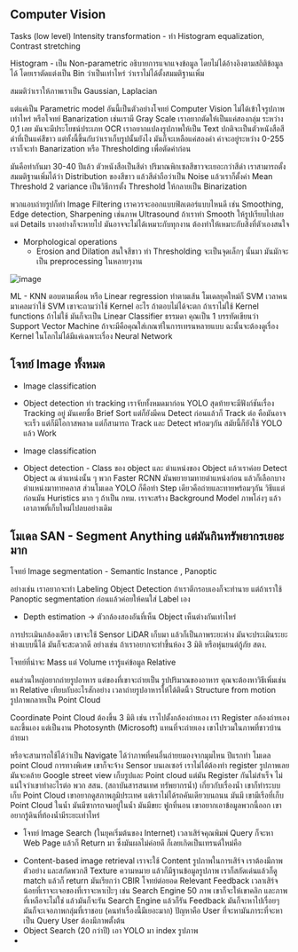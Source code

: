 ## Computer Vision

Tasks (low level) Intensity transformation - ทำ Histogram equalization, Contrast stretching

Histogram - เป็น Non-parametric อธิบายการแจกแจงข้อมูล โดยไม่ได้อ้างอิงตามสถิติข้อมูลได้ โดยเราตัดแต่งเป็น Bin ว่าเป็นเท่าไหร่
ว่าเราไม่ได้ตั้งสมมติฐานเพิ่ม 

สมมติว่าเราให้ภาพเราเป็น Gaussian, Laplacian

แต่แค่เป็น Parametric model อันนี้เป็นตัวอย่างโจทย์ Computer Vision ไม่ได้เข้าใจรูปภาพเท่าไหร่ หรือโจทย์ Banarization เช่นเรามี Gray Scale
เราอยากตัดให้เป็นแค่สองกลุ่ม ระหว่าง 0,1 เลย มันจะมีประโยชน์ประเภท OCR เราอยากแปลงรูปภาพให้เป็น Text ปกติจะเป็นตัวหนังสือสีดำที่เป็นแค่สีขาว
แต่ทั้งนี้ขึ้นกับว่าเราเก็บรูปนั้นยังไง มันก็จะเหลือแค่สองค่า ค่าจะอยู่ระหว่าง 0-255 เราก็จะทำ Banarization หรือ Thresholding เพื่อตัดค่าก่อน

มันคือทำกันมา 30-40 ปีแล้ว ตัวหนังสือเป็นสีดำ ปริมาณพิกเซลสีขาวจะเยอะกว่าสีดำ เราสามารถตั้งสมมติฐานเพิ่มได้ว่า Distribution ของสีขาว แล้วสีดำถือว่าเป็น Noise
แล้วเราก็ตั้งค่า Mean Threshold 2 variance เป็นวิธีการตั้ง Threshold ให้กลายเป็น Binarization

พวกแอบถ่ายรูปก็ทำ Image Filtering เราควรจะออกแบบฟิลเตอร์แบบไหนดี เช่น Smoothing, Edge detection, Sharpening เช่นภาพ Ultrasound ถ้าเราทำ Smooth ให้รูปเรียบไปเลย
แต่ Details บางอย่างก็จะหายไป มันอาจจะไม่ได้เหมาะกับทุกงาน ต้องทำให้เหมาะกับสิ่งที่ตัวเองสนใจ

* Morphological operations
  - Erosion and Dilation สนใจสีขาว ทำ Thresholding จะเป็นจุดเล็กๆ นั้นมา มันมักจะเป็น preprocessing ในหลายๆงาน
 

![image](https://github.com/user-attachments/assets/91d59843-13e9-4e57-a2d6-97bd824025aa)

ML - KNN ตอบตามเพื่อน หรือ Linear regression ทำตามเส้น โมเดลยุคใหม่ก็ SVM
เวลาคนมาเคลมว่าใช้ SVM เขาจะถามว่าใช้ Kernel อะไร ถ้าตอบไม่ได้จะตก ถ้าเราไม่ใช้ Kernel functions ถ้าไม่ใช้ มันก็จะเป็น Linear Classifier ธรรมดา
คุณเป็น 1 บรรทัดเขียนว่า Support Vector Machine ถ้าจะมีคือคุณใส่เกณฑ์ในการเทรนหลายแบบ ฉะนั้นจะต้องดูเรื่อง Kernel ในโลกไม่ได้มีแค่เฉพาะเรื่อง Neural Network

## โจทย์ Image ทั้งหมด

* Image classification
* Object detection ทำ tracking เราจับทั้งหมดมาก่อน YOLO สุดท้ายจะมีฟังก์ชันเรื่อง Tracking อยู่ มันเคยชื่อ Brief Sort แต่ก็ยังมีคน Detect ก่อนแล้วก็ Track ต่อ คือมันอาจจะเร็ว แต่ก็มีโอกาสพลาด แต่ก็สามารถ Track และ Detect พร้อมๆกัน สมัยนี้ก็ยังใช้ YOLO แล้ว Work

* Image classification
* Object detection - Class ของ object และ ตำแหน่งของ Object แล้วเราค่อย Detect Object ณ ตำแหน่งนั้น ๆ พวก Faster RCNN มันพยายามทายตำแหน่งก่อน แล้วก็เลือกบางตำแหน่งมาทายคลาส
ส่วนโมเดล YOLO ก็คือทำ Step เดียวคือถ่ายและทายพร้อมๆกัน วิธีแแต่ก่อนมัน Huristics มาก ๆ ถ้าเป็น กทม. เราจะสร้าง Background Model ภาพโล่งๆ แล้วเอาภาพที่เก็บใหม่ไปลบอย่างเดิม

## โมเดล SAN - Segment Anything แต่มันกินทรัพยากรเยอะมาก

โจทย์ Image segmentation - Semantic Instance , Panoptic

อย่างเช่น เราอยากจะทำ Labeling Object Detection ถ้าเราตีกรอบเองก็จะทำนาย แต่ถ้าเราใช้ Panoptic segmentation ก่อนแล้วค่อยให้คนใส่ Label เอง

* Depth estimation -> ตัวกล้องสองอันที่เห็น Object เห็นต่างกันเท่าไหร่

การประเมินกล้องเดียว เขาจะใช้ Sensor LiDAR เก็บมา แล้วก็เป็นภาพระยะห่าง มันจะประเมินระยะห่างแบบนี้ได้ มันก็จะสะดวกดี อย่างเช่น ถ้าเราอยากจะทำขึ้นห้อง 3 มิติ หรือหุ่นยนต์กู้ภัย สตง.

โจทย์ที่น่าจะ Mass แต่ Volume เรารู้แค่ข้อมูล Relative 

คนส่วนใหญ่อยากถ่ายรูปอาหาร แต่ของที่เขาจะถ่ายเป็น รูปปริมาณของอาหาร คุณจะต้องหาวิธีเพิ่มเช่น หา Relative เทียบกับอะไรสักอย่าง เวลาถ่ายรูปอาหารให้ได้ติดนิ้ว Structure from motion
รูปภาพกลายเป็น Point Cloud

Coordinate Point Cloud ต้องขึ้น 3 มิติ เช่น เราไปตั้งกล้องถ่ายเอง เรา Register กล้องถ่ายเอง และขึ้นเอง แต่เป็นงาน Photosynth (Microsoft) แทนที่จะถ่ายเอง เขาไปรวมในภาพที่ชาวบ้านถ่ายมา

หรือจะสามารถใช้ได้ว่าเป็น Navigate ได้ว่าภาพที่คนอื่นถ่ายยมองจากมุมไหน ปีแรกทำ โมเดล point Cloud การทางพิเศษ เขาก็จะจ้าง Sensor บนเลเซอร์ เราไม่ได้ต้องทำ register รูปภาพเลย มันจะคล้าย Google street view เก็บรูปและ Point cloud แต่มัน Register กันไม่สำเร็จ ไม่แน่ใจว่าเขาทำอะไรต่อ พวก สสน. (สถาบันสารสนเทศ ทรัพยากรน้ำ) เกี่ยวกับเรื่องน้ำ เขาก็ทำระบบเก็บ Point Cloud เขาอยากดูสภาพภูมิประเทศ แต่เราไม่ได้รถคันเดียวบนถนน
มันมี เขามีเรือที่เก็บ Point Cloud ในน้ำ มันมีซากรถจมอยู่ในน้ำ มันมีขยะ ฟูกที่นอน เขาอยากเอาข้อมูลพวกนี้ออก เขาอยากรู้ดินที่ท้องน้ำมีระยะเท่าไหร่

* โจทย์ Image Search (ในยุคเริ่มต้นของ Internet) เวลาเสิร์จคุณพิมพ์ Query ก็จะหา Web Page แล้วก็ Return มา ซึ่งมันผลไม่ค่อยดี ก็เลยเกิดเป็นเทรนด์ใหม่คือ

- Content-based image retrieval เราจะใช้ Content รูปภาพในการเสิร์จ เราต้องมีภาพตัวอย่าง และสกัดพวกสี Texture ความหมาย แล้วก็มีฐานข้อมูลรูปภาพ เราก็สกัดเด่นแล้วก็ดู match แล้วก็ return
มันเรียกว่า CBIR โจทย์ต่อยอด Relevant Feedback เวลาเสิร์จ น้อยที่เราจะเจอของที่เราจะหาเป๊ะๆ เช่น Search Engine 50 ภาพ เขาก็จะให้เขาคลิก และภาพที่เหลือจะไม่ใช่ แล้วมันก็จะรัน Search Engine แล้วก็รัน Feedback มันก็จะหาไปเรื่อยๆ มันก็จะเจอภาพกลุ่มที่เราชอบ (คนทำเรื่องนี้มีเยอะมาก) ปัญหาคือ User ที่จะหามันภาระที่จะหาเป็น Query User ต้องมีภาพตั้งต้น
- Object Search (20 กว่าปี) เอา YOLO มา index รูปภาพ
- 


